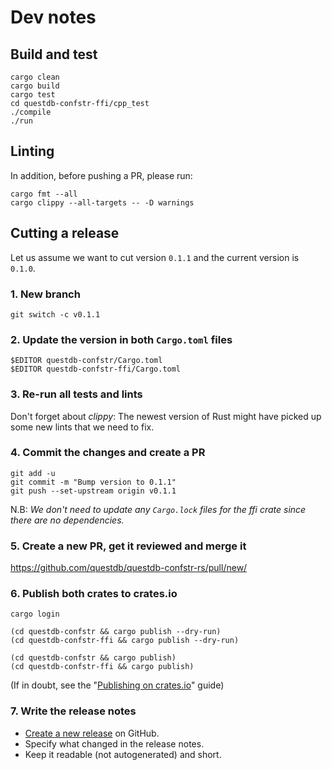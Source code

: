 # Dev notes

## Build and test

```
cargo clean
cargo build
cargo test
cd questdb-confstr-ffi/cpp_test
./compile
./run
```

## Linting

In addition, before pushing a PR, please run:
```
cargo fmt --all
cargo clippy --all-targets -- -D warnings
```

## Cutting a release

Let us assume we want to cut version `0.1.1` and the current version is `0.1.0`.

### 1. New branch
```shell
git switch -c v0.1.1
```

### 2. Update the version in both `Cargo.toml` files

```shell
$EDITOR questdb-confstr/Cargo.toml
$EDITOR questdb-confstr-ffi/Cargo.toml
```

### 3. Re-run all tests and lints

Don't forget about _clippy_: The newest version of Rust might have picked up
some new lints that we need to fix.

### 4. Commit the changes and create a PR
```shell
git add -u
git commit -m "Bump version to 0.1.1"
git push --set-upstream origin v0.1.1
```

N.B: _We don't need to update any `Cargo.lock` files for the ffi crate since
there are no dependencies._

### 5. Create a new PR, get it reviewed and merge it

https://github.com/questdb/questdb-confstr-rs/pull/new/

### 6. Publish both crates to crates.io

```shell
cargo login

(cd questdb-confstr && cargo publish --dry-run)
(cd questdb-confstr-ffi && cargo publish --dry-run)

(cd questdb-confstr && cargo publish)
(cd questdb-confstr-ffi && cargo publish)
```

(If in doubt, see the
"[Publishing on crates.io](https://doc.rust-lang.org/cargo/reference/publishing.html)" guide)

### 7. Write the release notes

* [Create a new release](https://github.com/questdb/questdb-confstr-rs/releases) on GitHub.
* Specify what changed in the release notes.
* Keep it readable (not autogenerated) and short.
